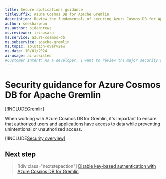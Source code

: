 ```yaml
---
title: Secure applications guidance
titleSuffix: Azure Cosmos DB for Apache Gremlin
description: Review the fundamentals of securing Azure Cosmos DB for Apache Gremlin using role-based access control and Microsoft Entra.
author: seesharprun
ms.author: sidandrews
ms.reviewer: iriaosara
ms.service: azure-cosmos-db
ms.subservice: apache-gremlin
ms.topic: solution-overview
ms.date: 10/01/2024
ai-usage: ai-assisted
#Customer Intent: As a developer, I want to review the major security areas related to Azure Cosmos DB for Apache Gremlin, so that I can build secure applications using the API for Apache Gremlin.
---
```


# Security guidance for Azure Cosmos DB for Apache Gremlin

[!INCLUDE[Gremlin](../includes/appliesto-gremlin.md)]

When working with Azure Cosmos DB for Gremlin, it's important to ensure that authorized users and applications have access to data while preventing unintentional or unauthorized access.

[!INCLUDE[Security overview](../../includes/security-overview.md)]

## Next step

> [!div class="nextstepaction"]
> [Disable key-based authentication with Azure Cosmos DB for Gremlin](how-to-disable-key-based-authentication.md)
